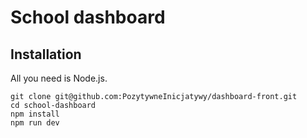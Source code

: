 # School dashboard

## Installation

All you need is Node.js.

    git clone git@github.com:PozytywneInicjatywy/dashboard-front.git
    cd school-dashboard
    npm install
    npm run dev
